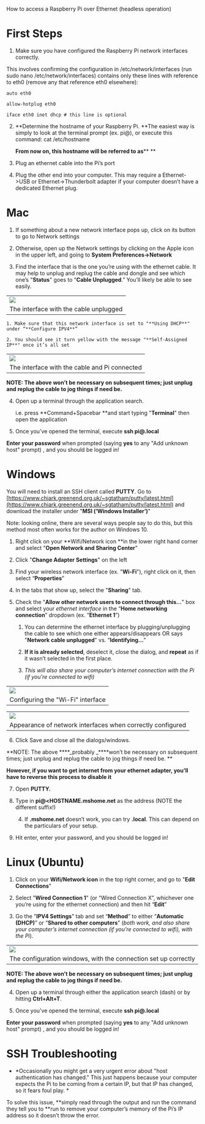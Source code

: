 How to access a Raspberry Pi over Ethernet (headless operation)

# First Steps

1. Make sure you have configured the Raspberry Pi network interfaces correctly.

This involves confirming the configuration in /etc/network/interfaces (run sudo nano /etc/network/interfaces) contains only these lines with reference to eth0 (remove any that reference eth0 elsewhere):

	auto eth0

	allow-hotplug eth0

	iface eth0 inet dhcp # this line is optional

2. **Determine the hostname of your Raspberry Pi. **The easiest way is simply to look at the terminal prompt (ex. pi@<HOSTNAME>), or execute this command: cat /etc/hostname

	**From now on, this hostname will be referred to as**** <HOSTNAME>**

3. Plug an ethernet cable into the Pi’s port

4. Plug the other end into your computer. This may require a Ethernet->USB or Ethernet->Thunderbolt adapter if your computer doesn’t have a dedicated Ethernet plug.

# Mac

1. If something about a new network interface pops up, click on its button to go to Network settings

2. Otherwise, open up the Network settings by clicking on the Apple icon in the upper left, and going to **System Preferences->Network**

3. Find the interface that is the one you’re using with the ethernet cable. It may help to unplug and replug the cable and dongle and see which one’s "**Status**" goes to “**Cable Unplugged**.” You’ll likely be able to see easily.

<table>
  <tr>
    <td><img src="img/image_0.jpg"></td>
  </tr>
  <tr>
    <td>The interface with the cable unplugged</td>
  </tr>
</table>


    1. Make sure that this network interface is set to "**Using DHCP**" under “**Configure IPV4**”

    2. You should see it turn yellow with the message "**Self-Assigned IP**" once it’s all set

<table>
  <tr>
    <td><img src="img/image_1.jpg"></td>
  </tr>
  <tr>
    <td>The interface with the cable and Pi connected</td>
  </tr>
</table>


**NOTE: The above won’t be necessary on subsequent times; just unplug and replug the cable to jog things if need be.**

4. Open up a terminal through the application search.

	i.e. press **Command+Spacebar **and start typing "**Terminal**" then open the application

5. Once you’ve opened the terminal, execute **ssh pi@<HOSTNAME>.local**

**Enter your password** when prompted (saying **yes** to any "Add unknown host" prompt) , and you should be logged in!

# Windows

You will need to install an SSH client called **PUTTY**. Go to [https://www.chiark.greenend.org.uk/~sgtatham/putty/latest.html](https://www.chiark.greenend.org.uk/~sgtatham/putty/latest.html) and download the installer under "**MSI (‘Windows Installer’)**"

Note: looking online, there are several ways people say to do this, but this method most often works for the author on Windows 10.

1. Right click on your **Wifi/Network icon **in the lower right hand corner and select "**Open Network and Sharing Center**"

2. Click "**Change Adapter Settings**" on the left

3. Find your wireless network interface (ex. "**Wi-Fi**"), right click on it, then select “**Properties**”

4. In the tabs that show up, select the "**Sharing**" tab. 

5. Check the "**Allow other network users to connect through this...**" box and select your *ethernet interface* in the “**Home networking connection**” dropdown (ex. “**Ethernet 1**”)

    1. You can determine the ethernet interface by plugging/unplugging the cable to see which one either appears/disappears OR says "**Network cable unplugged**" vs. “**Identifying...**”

    2. **If it is already selected**, deselect it, close the dialog, and **repeat** as if it wasn’t selected in the first place.

    3. *This will also share your computer’s internet connection with the Pi (if you’re connected to wifi)*

<table>
  <tr>
    <td><img src="img/image_2.jpg"></td>
  </tr>
  <tr>
    <td>Configuring the "Wi-Fi" interface</td>
  </tr>
</table>


<table>
  <tr>
    <td><img src="img/image_3.jpg"></td>
  </tr>
  <tr>
    <td>Appearance of network interfaces when correctly configured</td>
  </tr>
</table>


6. Click Save and close all the dialogs/windows.

**NOTE: The above ****_probably _****won’t be necessary on subsequent times; just unplug and replug the cable to jog things if need be. **

**However, if ****you want to get internet from your ethernet adapter****, you’ll have to reverse this process to disable it**

7. Open **PUTTY.**

8. Type in **pi@<HOSTNAME.mshome.net** as the address (NOTE the different suffix!)

    4. If **.mshome.net** doesn’t work, you can try **.local**. This can depend on the particulars of your setup.

9. Hit enter, enter your password, and you should be logged in!

# Linux (Ubuntu)

1. Click on your **Wifi/Network icon** in the top right corner, and go to "**Edit Connections**"

2. Select "**Wired Connection 1**" (or “Wired Connection X”, whichever one you’re using for the ethernet connection) and then hit “**Edit**”

3. Go the "**IPV4 Settings**" tab and set “**Method**” to either “**Automatic (DHCP)**” or “**Shared to other computers**” (*both work, and also share your computer’s internet connection (if you’re connected to wifi), with the Pi*).

<table>
  <tr>
    <td><img src="img/iamge_4.jpg"></td>
  </tr>
  <tr>
    <td>The configuration windows, with the connection set up correctly</td>
  </tr>
</table>


**NOTE: The above won’t be necessary on subsequent times; just unplug and replug the cable to jog things if need be.**

4. Open up a terminal through either the application search (dash) or by hitting **Ctrl+Alt+T**.

5. Once you’ve opened the terminal, execute **ssh pi@<HOSTNAME>.local**

**Enter your password** when prompted (saying **yes** to any "Add unknown host" prompt) , and you should be logged in!

# SSH Troubleshooting

* *Occasionally you might get a very urgent error about "host authentication has changed." This just happens because your computer expects the Pi to be coming from a certain IP, but that IP has changed, so it fears foul play. *

	

To solve this issue, **simply read through the output and run the command they tell you to **run to remove your computer’s memory of the Pi’s IP address so it doesn’t throw the error.

